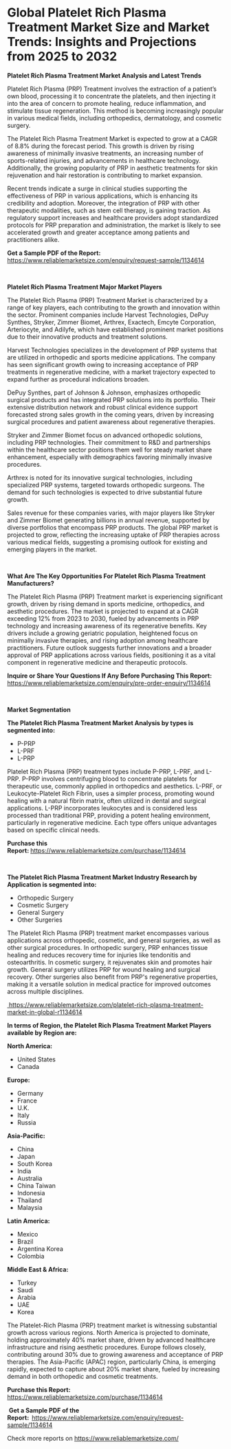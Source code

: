 <p><h1>Global Platelet Rich Plasma Treatment Market Size and Market Trends: Insights and Projections from 2025 to 2032</h1></p><p><strong>Platelet Rich Plasma Treatment Market Analysis and Latest Trends</strong></p>
<p><p>Platelet Rich Plasma (PRP) Treatment involves the extraction of a patient’s own blood, processing it to concentrate the platelets, and then injecting it into the area of concern to promote healing, reduce inflammation, and stimulate tissue regeneration. This method is becoming increasingly popular in various medical fields, including orthopedics, dermatology, and cosmetic surgery.</p><p>The Platelet Rich Plasma Treatment Market is expected to grow at a CAGR of 8.8% during the forecast period. This growth is driven by rising awareness of minimally invasive treatments, an increasing number of sports-related injuries, and advancements in healthcare technology. Additionally, the growing popularity of PRP in aesthetic treatments for skin rejuvenation and hair restoration is contributing to market expansion.</p><p>Recent trends indicate a surge in clinical studies supporting the effectiveness of PRP in various applications, which is enhancing its credibility and adoption. Moreover, the integration of PRP with other therapeutic modalities, such as stem cell therapy, is gaining traction. As regulatory support increases and healthcare providers adopt standardized protocols for PRP preparation and administration, the market is likely to see accelerated growth and greater acceptance among patients and practitioners alike.</p></p>
<p><strong>Get a Sample PDF of the Report:&nbsp;</strong> <a href="https://www.reliablemarketsize.com/enquiry/request-sample/1134614?utm_campaign=3016&utm_medium=2&utm_source=Github&utm_content=ia&utm_term=25032025&utm_id=platelet-rich-plasma-treatment">https://www.reliablemarketsize.com/enquiry/request-sample/1134614</a></p>
<p>&nbsp;</p>
<p><strong>Platelet Rich Plasma Treatment Major Market Players</strong></p>
<p><p>The Platelet Rich Plasma (PRP) Treatment Market is characterized by a range of key players, each contributing to the growth and innovation within the sector. Prominent companies include Harvest Technologies, DePuy Synthes, Stryker, Zimmer Biomet, Arthrex, Exactech, Emcyte Corporation, Arteriocyte, and Adilyfe, which have established prominent market positions due to their innovative products and treatment solutions.</p><p>Harvest Technologies specializes in the development of PRP systems that are utilized in orthopedic and sports medicine applications. The company has seen significant growth owing to increasing acceptance of PRP treatments in regenerative medicine, with a market trajectory expected to expand further as procedural indications broaden.</p><p>DePuy Synthes, part of Johnson & Johnson, emphasizes orthopedic surgical products and has integrated PRP solutions into its portfolio. Their extensive distribution network and robust clinical evidence support forecasted strong sales growth in the coming years, driven by increasing surgical procedures and patient awareness about regenerative therapies.</p><p>Stryker and Zimmer Biomet focus on advanced orthopedic solutions, including PRP technologies. Their commitment to R&D and partnerships within the healthcare sector positions them well for steady market share enhancement, especially with demographics favoring minimally invasive procedures.</p><p>Arthrex is noted for its innovative surgical technologies, including specialized PRP systems, targeted towards orthopedic surgeons. The demand for such technologies is expected to drive substantial future growth.</p><p>Sales revenue for these companies varies, with major players like Stryker and Zimmer Biomet generating billions in annual revenue, supported by diverse portfolios that encompass PRP products. The global PRP market is projected to grow, reflecting the increasing uptake of PRP therapies across various medical fields, suggesting a promising outlook for existing and emerging players in the market.</p></p>
<p>&nbsp;</p>
<p><strong>What Are The Key Opportunities For Platelet Rich Plasma Treatment Manufacturers?</strong></p>
<p><p>The Platelet Rich Plasma (PRP) Treatment market is experiencing significant growth, driven by rising demand in sports medicine, orthopedics, and aesthetic procedures. The market is projected to expand at a CAGR exceeding 12% from 2023 to 2030, fueled by advancements in PRP technology and increasing awareness of its regenerative benefits. Key drivers include a growing geriatric population, heightened focus on minimally invasive therapies, and rising adoption among healthcare practitioners. Future outlook suggests further innovations and a broader approval of PRP applications across various fields, positioning it as a vital component in regenerative medicine and therapeutic protocols.</p></p>
<p><strong>Inquire or Share Your Questions If Any Before Purchasing This Report:</strong> <a href="https://www.reliablemarketsize.com/enquiry/pre-order-enquiry/1134614?utm_campaign=3016&utm_medium=2&utm_source=Github&utm_content=ia&utm_term=25032025&utm_id=platelet-rich-plasma-treatment">https://www.reliablemarketsize.com/enquiry/pre-order-enquiry/1134614</a></p>
<p>&nbsp;</p>
<p><strong>Market Segmentation</strong></p>
<p><strong>The Platelet Rich Plasma Treatment Market Analysis by types is segmented into:</strong></p>
<p><ul><li>P-PRP</li><li>L-PRF</li><li>L-PRP</li></ul></p>
<p><p>Platelet Rich Plasma (PRP) treatment types include P-PRP, L-PRF, and L-PRP. P-PRP involves centrifuging blood to concentrate platelets for therapeutic use, commonly applied in orthopedics and aesthetics. L-PRF, or Leukocyte-Platelet Rich Fibrin, uses a simpler process, promoting wound healing with a natural fibrin matrix, often utilized in dental and surgical applications. L-PRP incorporates leukocytes and is considered less processed than traditional PRP, providing a potent healing environment, particularly in regenerative medicine. Each type offers unique advantages based on specific clinical needs.</p></p>
<p><strong>Purchase this Report:&nbsp;</strong><a href="https://www.reliablemarketsize.com/purchase/1134614?utm_campaign=3016&utm_medium=2&utm_source=Github&utm_content=ia&utm_term=25032025&utm_id=platelet-rich-plasma-treatment">https://www.reliablemarketsize.com/purchase/1134614</a></p>
<p>&nbsp;</p>
<p><strong>The Platelet Rich Plasma Treatment Market Industry Research by Application is segmented into:</strong></p>
<p><ul><li>Orthopedic Surgery</li><li>Cosmetic Surgery</li><li>General Surgery</li><li>Other Surgeries</li></ul></p>
<p><p>The Platelet Rich Plasma (PRP) treatment market encompasses various applications across orthopedic, cosmetic, and general surgeries, as well as other surgical procedures. In orthopedic surgery, PRP enhances tissue healing and reduces recovery time for injuries like tendonitis and osteoarthritis. In cosmetic surgery, it rejuvenates skin and promotes hair growth. General surgery utilizes PRP for wound healing and surgical recovery. Other surgeries also benefit from PRP's regenerative properties, making it a versatile solution in medical practice for improved outcomes across multiple disciplines.</p></p>
<p><a href="https://www.reliablemarketsize.com/platelet-rich-plasma-treatment-market-in-global-r1134614?utm_campaign=3016&utm_medium=2&utm_source=Github&utm_content=ia&utm_term=25032025&utm_id=platelet-rich-plasma-treatment">&nbsp;https://www.reliablemarketsize.com/platelet-rich-plasma-treatment-market-in-global-r1134614</a></p>
<p><strong>In terms of Region, the Platelet Rich Plasma Treatment Market Players available by Region are:</strong></p>
<p>
    <p> <strong> North America: </strong>
        <ul>
            <li>United States</li>
            <li>Canada</li>
        </ul>
        </p> 
    <p> <strong> Europe: </strong>
        <ul>
            <li>Germany</li>
            <li>France</li>
            <li>U.K.</li>
            <li>Italy</li>
            <li>Russia</li>
        </ul>
        </p> 
    <p> <strong> Asia-Pacific: </strong>
        <ul>
            <li>China</li>
            <li>Japan</li>
            <li>South Korea</li>
            <li>India</li>
            <li>Australia</li>
            <li>China Taiwan</li>
            <li>Indonesia</li>
            <li>Thailand</li>
            <li>Malaysia</li>
        </ul>
        </p> 
    <p> <strong> Latin America: </strong>
        <ul>
            <li>Mexico</li>
            <li>Brazil</li>
            <li>Argentina Korea</li>
            <li>Colombia</li>
        </ul>
        </p> 
    <p> <strong> Middle East & Africa: </strong>
        <ul>
            <li>Turkey</li>
            <li>Saudi</li>
            <li>Arabia</li>
            <li>UAE</li>
            <li>Korea</li>
        </ul>
    </p>
    </p>
<p><p>The Platelet-Rich Plasma (PRP) treatment market is witnessing substantial growth across various regions. North America is projected to dominate, holding approximately 40% market share, driven by advanced healthcare infrastructure and rising aesthetic procedures. Europe follows closely, contributing around 30% due to growing awareness and acceptance of PRP therapies. The Asia-Pacific (APAC) region, particularly China, is emerging rapidly, expected to capture about 20% market share, fueled by increasing demand in both orthopedic and cosmetic treatments.</p></p>
<p><strong>Purchase this Report: </strong><a href="https://www.reliablemarketsize.com/purchase/1134614?utm_campaign=3016&utm_medium=2&utm_source=Github&utm_content=ia&utm_term=25032025&utm_id=platelet-rich-plasma-treatment">https://www.reliablemarketsize.com/purchase/1134614</a></p>
<p>&nbsp;<strong>Get a Sample PDF of the Report:&nbsp;&nbsp;</strong><a href="https://www.reliablemarketsize.com/enquiry/request-sample/1134614?utm_campaign=3016&utm_medium=2&utm_source=Github&utm_content=ia&utm_term=25032025&utm_id=platelet-rich-plasma-treatment">https://www.reliablemarketsize.com/enquiry/request-sample/1134614</a></p>
<p><strong></strong></p>
<p>Check more reports on <a href="https://www.reliablemarketsize.com/?utm_campaign=3016&utm_medium=2&utm_source=Github&utm_content=ia&utm_term=25032025&utm_id=platelet-rich-plasma-treatment">https://www.reliablemarketsize.com/</a></p>